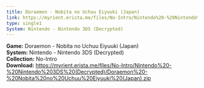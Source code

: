 ```yaml
---
title: Doraemon - Nobita no Uchuu Eiyuuki (Japan)
link: https://myrient.erista.me/files/No-Intro/Nintendo%20-%20Nintendo%203DS%20(Decrypted)/Doraemon%20-%20Nobita%20no%20Uchuu%20Eiyuuki%20(Japan).zip
type: single1
System: Nintendo - Nintendo 3DS (Decrypted)
---
```

<b>Game:</b> Doraemon - Nobita no Uchuu Eiyuuki (Japan)<br>
<b>System:</b> Nintendo - Nintendo 3DS (Decrypted)<br>
<b>Collection:</b> No-Intro<br>
<b>Download:</b> https://myrient.erista.me/files/No-Intro/Nintendo%20-%20Nintendo%203DS%20(Decrypted)/Doraemon%20-%20Nobita%20no%20Uchuu%20Eiyuuki%20(Japan).zip